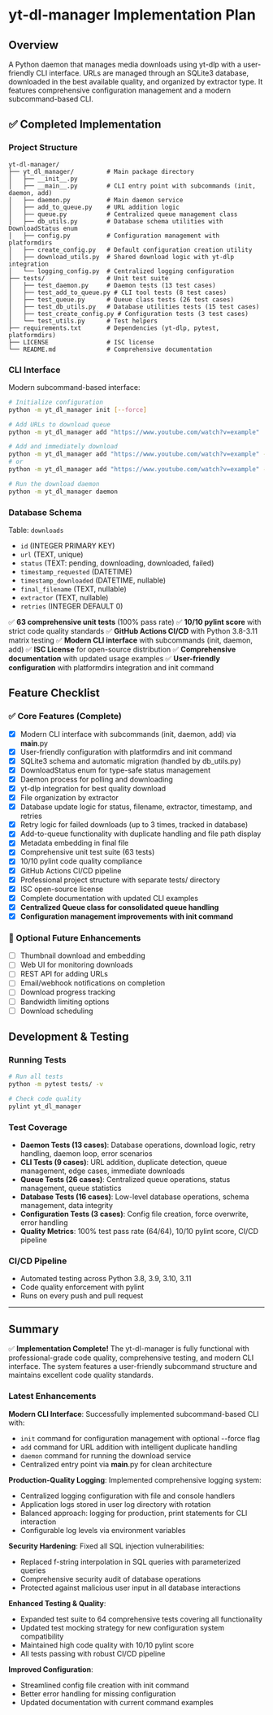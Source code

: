 # yt-dl-manager Implementation Plan

## Overview
A Python daemon that manages media downloads using yt-dlp with a user-friendly CLI interface. URLs are managed through an SQLite3 database, downloaded in the best available quality, and organized by extractor type. It features comprehensive configuration management and a modern subcommand-based CLI.

## ✅ Completed Implementation

### Project Structure
```
yt-dl-manager/
├── yt_dl_manager/         # Main package directory
│   ├── __init__.py
│   ├── __main__.py        # CLI entry point with subcommands (init, daemon, add)
│   ├── daemon.py          # Main daemon service
│   ├── add_to_queue.py    # URL addition logic
│   ├── queue.py           # Centralized queue management class
│   ├── db_utils.py        # Database schema utilities with DownloadStatus enum
│   ├── config.py          # Configuration management with platformdirs
│   ├── create_config.py   # Default configuration creation utility
│   ├── download_utils.py  # Shared download logic with yt-dlp integration
│   └── logging_config.py  # Centralized logging configuration
├── tests/                 # Unit test suite
│   ├── test_daemon.py     # Daemon tests (13 test cases)
│   ├── test_add_to_queue.py # CLI tool tests (8 test cases)
│   ├── test_queue.py      # Queue class tests (26 test cases)
│   ├── test_db_utils.py   # Database utilities tests (15 test cases)
│   ├── test_create_config.py # Configuration tests (3 test cases)
│   └── test_utils.py      # Test helpers
├── requirements.txt       # Dependencies (yt-dlp, pytest, platformdirs)
├── LICENSE                # ISC license
└── README.md              # Comprehensive documentation
```

### CLI Interface
Modern subcommand-based interface:
```bash
# Initialize configuration
python -m yt_dl_manager init [--force]

# Add URLs to download queue
python -m yt_dl_manager add "https://www.youtube.com/watch?v=example"

# Add and immediately download
python -m yt_dl_manager add "https://www.youtube.com/watch?v=example" --download
# or
python -m yt_dl_manager add "https://www.youtube.com/watch?v=example" -d

# Run the download daemon
python -m yt_dl_manager daemon
```

### Database Schema
Table: `downloads`
- `id` (INTEGER PRIMARY KEY)
- `url` (TEXT, unique)
- `status` (TEXT: pending, downloading, downloaded, failed)
- `timestamp_requested` (DATETIME)
- `timestamp_downloaded` (DATETIME, nullable)
- `final_filename` (TEXT, nullable)
- `extractor` (TEXT, nullable)
- `retries` (INTEGER DEFAULT 0)

✅ **63 comprehensive unit tests** (100% pass rate)
✅ **10/10 pylint score** with strict code quality standards
✅ **GitHub Actions CI/CD** with Python 3.8-3.11 matrix testing
✅ **Modern CLI interface** with subcommands (init, daemon, add)
✅ **ISC License** for open-source distribution
✅ **Comprehensive documentation** with updated usage examples
✅ **User-friendly configuration** with platformdirs integration and init command

## Feature Checklist

### ✅ Core Features (Complete)
- [x] Modern CLI interface with subcommands (init, daemon, add) via __main__.py
- [x] User-friendly configuration with platformdirs and init command
- [x] SQLite3 schema and automatic migration (handled by db_utils.py)
- [x] DownloadStatus enum for type-safe status management
- [x] Daemon process for polling and downloading
- [x] yt-dlp integration for best quality download
- [x] File organization by extractor
- [x] Database update logic for status, filename, extractor, timestamp, and retries
- [x] Retry logic for failed downloads (up to 3 times, tracked in database)
- [x] Add-to-queue functionality with duplicate handling and file path display
- [x] Metadata embedding in final file
- [x] Comprehensive unit test suite (63 tests)
- [x] 10/10 pylint code quality compliance
- [x] GitHub Actions CI/CD pipeline
- [x] Professional project structure with separate tests/ directory
- [x] ISC open-source license
- [x] Complete documentation with updated CLI examples
- [x] **Centralized Queue class for consolidated queue handling**
- [x] **Configuration management improvements with init command**

### 🔮 Optional Future Enhancements
- [ ] Thumbnail download and embedding
- [ ] Web UI for monitoring downloads
- [ ] REST API for adding URLs
- [ ] Email/webhook notifications on completion
- [ ] Download progress tracking
- [ ] Bandwidth limiting options
- [ ] Download scheduling

## Development & Testing

### Running Tests
```bash
# Run all tests
python -m pytest tests/ -v

# Check code quality
pylint yt_dl_manager
```

### Test Coverage
- **Daemon Tests (13 cases)**: Database operations, download logic, retry handling, daemon loop, error scenarios
- **CLI Tests (9 cases)**: URL addition, duplicate detection, queue management, edge cases, immediate downloads
- **Queue Tests (26 cases)**: Centralized queue operations, status management, queue statistics
- **Database Tests (16 cases)**: Low-level database operations, schema management, data integrity
- **Configuration Tests (3 cases)**: Config file creation, force overwrite, error handling
- **Quality Metrics**: 100% test pass rate (64/64), 10/10 pylint score, CI/CD pipeline

### CI/CD Pipeline
- Automated testing across Python 3.8, 3.9, 3.10, 3.11
- Code quality enforcement with pylint
- Runs on every push and pull request

---

## Summary
✅ **Implementation Complete!** The yt-dl-manager is fully functional with professional-grade code quality, comprehensive testing, and modern CLI interface. The system features a user-friendly subcommand structure and maintains excellent code quality standards.

### Latest Enhancements
**Modern CLI Interface**: Successfully implemented subcommand-based CLI with:
- `init` command for configuration management with optional --force flag
- `add` command for URL addition with intelligent duplicate handling
- `daemon` command for running the download service
- Centralized entry point via __main__.py for clean architecture

**Production-Quality Logging**: Implemented comprehensive logging system:
- Centralized logging configuration with file and console handlers
- Application logs stored in user log directory with rotation
- Balanced approach: logging for production, print statements for CLI interaction
- Configurable log levels via environment variables

**Security Hardening**: Fixed all SQL injection vulnerabilities:
- Replaced f-string interpolation in SQL queries with parameterized queries
- Comprehensive security audit of database operations
- Protected against malicious user input in all database interactions

**Enhanced Testing & Quality**: 
- Expanded test suite to 64 comprehensive tests covering all functionality
- Updated test mocking strategy for new configuration system compatibility
- Maintained high code quality with 10/10 pylint score
- All tests passing with robust CI/CD pipeline

**Improved Configuration**: 
- Streamlined config file creation with init command
- Better error handling for missing configuration
- Updated documentation with current command examples
